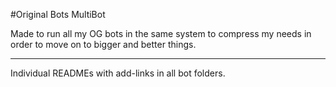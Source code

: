#Original Bots MultiBot

Made to run all my OG bots in the same system to compress my needs in order to move on to bigger and better things.

---------------------------

Individual READMEs with add-links in all bot folders.